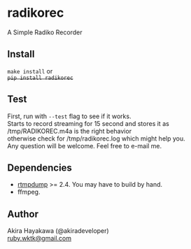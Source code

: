 # radikorec
A Simple Radiko Recorder

## Install
`make install` or  
<strike>`pip install radikorec`</strike>

## Test
First, run with `--test` flag to see if it works.  
Starts to record streaming for 15 second and stores it as /tmp/RADIKOREC.m4a
is the right behavior  
otherwise check for /tmp/radikorec.log
which might help you.  
Any question will be welcome. Feel free to e-mail me. 

## Dependencies
* [rtmpdump](https://github.com/svnpenn/rtmpdump) >= 2.4. You may have to build by hand.  
* ffmpeg. 

## Author
Akira Hayakawa (@akiradeveloper)  
ruby.wktk@gmail.com
